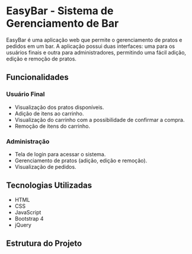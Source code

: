 # EasyBar - Sistema de Gerenciamento de Bar

EasyBar é uma aplicação web que permite o gerenciamento de pratos e pedidos em um bar. A aplicação possui duas interfaces: uma para os usuários finais e outra para administradores, permitindo uma fácil adição, edição e remoção de pratos.

## Funcionalidades

### Usuário Final
- Visualização dos pratos disponíveis.
- Adição de itens ao carrinho.
- Visualização do carrinho com a possibilidade de confirmar a compra.
- Remoção de itens do carrinho.

### Administração
- Tela de login para acessar o sistema.
- Gerenciamento de pratos (adição, edição e remoção).
- Visualização de pedidos.

## Tecnologias Utilizadas
- HTML
- CSS
- JavaScript
- Bootstrap 4
- jQuery

## Estrutura do Projeto
